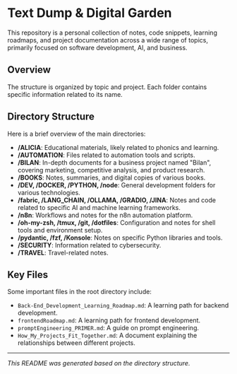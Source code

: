 # Text Dump & Digital Garden

This repository is a personal collection of notes, code snippets, learning roadmaps, and project documentation across a wide range of topics, primarily focused on software development, AI, and business.

## Overview

The structure is organized by topic and project. Each folder contains specific information related to its name.

## Directory Structure

Here is a brief overview of the main directories:

- **/ALICIA**: Educational materials, likely related to phonics and learning.
- **/AUTOMATION**: Files related to automation tools and scripts.
- **/BILAN**: In-depth documents for a business project named "Bilan", covering marketing, competitive analysis, and product research.
- **/BOOKS**: Notes, summaries, and digital copies of various books.
- **/DEV, /DOCKER, /PYTHON, /node**: General development folders for various technologies.
- **/fabric, /LANG_CHAIN, /OLLAMA, /GRADIO, /JINA**: Notes and code related to specific AI and machine learning frameworks.
- **/n8n**: Workflows and notes for the n8n automation platform.
- **/oh-my-zsh, /tmux, /git, /dotfiles**: Configuration and notes for shell tools and environment setup.
- **/pydantic, /fzf, /Konsole**: Notes on specific Python libraries and tools.
- **/SECURITY**: Information related to cybersecurity.
- **/TRAVEL**: Travel-related notes.

## Key Files

Some important files in the root directory include:

- `Back-End_Development_Learning_Roadmap.md`: A learning path for backend development.
- `frontendRoadmap.md`: A learning path for frontend development.
- `promptEngineering_PRIMER.md`: A guide on prompt engineering.
- `How_My_Projects_Fit_Together.md`: A document explaining the relationships between different projects.

---
*This README was generated based on the directory structure.*